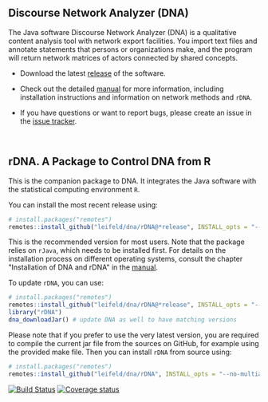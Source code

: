 ## Discourse Network Analyzer (DNA)

The Java software Discourse Network Analyzer (DNA) is a qualitative content analysis tool with network export facilities. You import text files and annotate statements that persons or organizations make, and the program will return network matrices of actors connected by shared concepts.

- Download the latest [release](https://github.com/leifeld/dna/releases) of the software.

- Check out the detailed [manual](https://github.com/leifeld/dna/releases/download/v2.0-beta.24/dna-manual.pdf) for more information, including installation instructions and information on network methods and `rDNA`.

- If you have questions or want to report bugs, please create an issue in the [issue tracker](https://github.com/leifeld/dna/issues).

<br />

## rDNA. A Package to Control DNA from R

This is the companion package to DNA. It integrates the Java software with the statistical computing environment `R`.

You can install the most recent release using:

``` r
# install.packages("remotes")
remotes::install_github("leifeld/dna/rDNA@*release", INSTALL_opts = "--no-multiarch")
```

This is the recommended version for most users. Note that the package relies on `rJava`, which needs to be installed first. For details on the installation process on different operating systems, consult the chapter "Installation of DNA and rDNA" in the [manual](https://github.com/leifeld/dna/releases/download/v2.0-beta.24/dna-manual.pdf).

To update `rDNA`, you can use:

``` r
# install.packages("remotes")
remotes::install_github("leifeld/dna/rDNA@*release", INSTALL_opts = "--no-multiarch")
library("rDNA")
dna_downloadJar() # update DNA as well to have matching versions
```

Please note that if you prefer to use the very latest version, you are required to compile the current jar file from the sources on GitHub, for example using the provided make file. Then you can install `rDNA` from source using:

``` r
# install.packages("remotes")
remotes::install_github("leifeld/dna/rDNA", INSTALL_opts = "--no-multiarch")
```

[![Build Status](https://travis-ci.org/leifeld/dna.svg?branch=master)](https://travis-ci.org/leifeld/dna) [![Coverage status](https://codecov.io/gh/leifeld/dna/branch/master/graph/badge.svg)](https://codecov.io/github/leifeld/dna?branch=master)